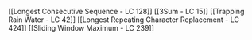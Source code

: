 [[Longest Consecutive Sequence - LC 128]]
[[3Sum - LC 15]]
[[Trapping Rain Water - LC 42]]
[[Longest Repeating Character Replacement  - LC 424]]
[[Sliding Window Maximum - LC 239]]